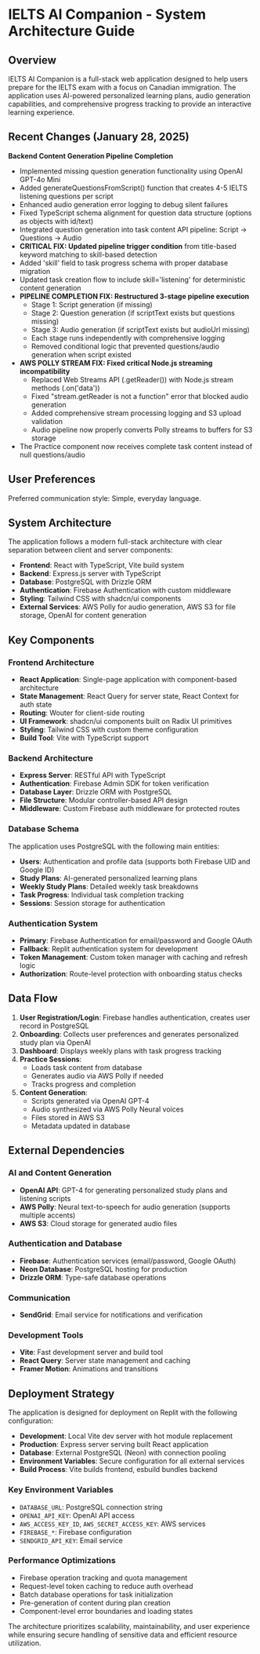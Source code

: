 # IELTS AI Companion - System Architecture Guide

## Overview

IELTS AI Companion is a full-stack web application designed to help users prepare for the IELTS exam with a focus on Canadian immigration. The application uses AI-powered personalized learning plans, audio generation capabilities, and comprehensive progress tracking to provide an interactive learning experience.

## Recent Changes (January 28, 2025)

**Backend Content Generation Pipeline Completion**
- Implemented missing question generation functionality using OpenAI GPT-4o Mini
- Added generateQuestionsFromScript() function that creates 4-5 IELTS listening questions per script
- Enhanced audio generation error logging to debug silent failures
- Fixed TypeScript schema alignment for question data structure (options as objects with id/text)
- Integrated question generation into task content API pipeline: Script → Questions → Audio
- **CRITICAL FIX: Updated pipeline trigger condition** from title-based keyword matching to skill-based detection
- Added 'skill' field to task progress schema with proper database migration
- Updated task creation flow to include skill='listening' for deterministic content generation
- **PIPELINE COMPLETION FIX: Restructured 3-stage pipeline execution**
  - Stage 1: Script generation (if missing)
  - Stage 2: Question generation (if scriptText exists but questions missing)
  - Stage 3: Audio generation (if scriptText exists but audioUrl missing)
  - Each stage runs independently with comprehensive logging
  - Removed conditional logic that prevented questions/audio generation when script existed
- **AWS POLLY STREAM FIX: Fixed critical Node.js streaming incompatibility**
  - Replaced Web Streams API (.getReader()) with Node.js stream methods (.on('data'))
  - Fixed "stream.getReader is not a function" error that blocked audio generation
  - Added comprehensive stream processing logging and S3 upload validation
  - Audio pipeline now properly converts Polly streams to buffers for S3 storage
- The Practice component now receives complete task content instead of null questions/audio

## User Preferences

Preferred communication style: Simple, everyday language.

## System Architecture

The application follows a modern full-stack architecture with clear separation between client and server components:

- **Frontend**: React with TypeScript, Vite build system
- **Backend**: Express.js server with TypeScript
- **Database**: PostgreSQL with Drizzle ORM
- **Authentication**: Firebase Authentication with custom middleware
- **Styling**: Tailwind CSS with shadcn/ui components
- **External Services**: AWS Polly for audio generation, AWS S3 for file storage, OpenAI for content generation

## Key Components

### Frontend Architecture
- **React Application**: Single-page application with component-based architecture
- **State Management**: React Query for server state, React Context for auth state
- **Routing**: Wouter for client-side routing
- **UI Framework**: shadcn/ui components built on Radix UI primitives
- **Styling**: Tailwind CSS with custom theme configuration
- **Build Tool**: Vite with TypeScript support

### Backend Architecture
- **Express Server**: RESTful API with TypeScript
- **Authentication**: Firebase Admin SDK for token verification
- **Database Layer**: Drizzle ORM with PostgreSQL
- **File Structure**: Modular controller-based API design
- **Middleware**: Custom Firebase auth middleware for protected routes

### Database Schema
The application uses PostgreSQL with the following main entities:
- **Users**: Authentication and profile data (supports both Firebase UID and Google ID)
- **Study Plans**: AI-generated personalized learning plans
- **Weekly Study Plans**: Detailed weekly task breakdowns
- **Task Progress**: Individual task completion tracking
- **Sessions**: Session storage for authentication

### Authentication System
- **Primary**: Firebase Authentication for email/password and Google OAuth
- **Fallback**: Replit authentication system for development
- **Token Management**: Custom token manager with caching and refresh logic
- **Authorization**: Route-level protection with onboarding status checks

## Data Flow

1. **User Registration/Login**: Firebase handles authentication, creates user record in PostgreSQL
2. **Onboarding**: Collects user preferences and generates personalized study plan via OpenAI
3. **Dashboard**: Displays weekly plans with task progress tracking
4. **Practice Sessions**: 
   - Loads task content from database
   - Generates audio via AWS Polly if needed
   - Tracks progress and completion
5. **Content Generation**:
   - Scripts generated via OpenAI GPT-4
   - Audio synthesized via AWS Polly Neural voices
   - Files stored in AWS S3
   - Metadata updated in database

## External Dependencies

### AI and Content Generation
- **OpenAI API**: GPT-4 for generating personalized study plans and listening scripts
- **AWS Polly**: Neural text-to-speech for audio generation (supports multiple accents)
- **AWS S3**: Cloud storage for generated audio files

### Authentication and Database
- **Firebase**: Authentication services (email/password, Google OAuth)
- **Neon Database**: PostgreSQL hosting for production
- **Drizzle ORM**: Type-safe database operations

### Communication
- **SendGrid**: Email service for notifications and verification

### Development Tools
- **Vite**: Fast development server and build tool
- **React Query**: Server state management and caching
- **Framer Motion**: Animations and transitions

## Deployment Strategy

The application is designed for deployment on Replit with the following configuration:

- **Development**: Local Vite dev server with hot module replacement
- **Production**: Express server serving built React application
- **Database**: External PostgreSQL (Neon) with connection pooling
- **Environment Variables**: Secure configuration for all external services
- **Build Process**: Vite builds frontend, esbuild bundles backend

### Key Environment Variables
- `DATABASE_URL`: PostgreSQL connection string
- `OPENAI_API_KEY`: OpenAI API access
- `AWS_ACCESS_KEY_ID`, `AWS_SECRET_ACCESS_KEY`: AWS services
- `FIREBASE_*`: Firebase configuration
- `SENDGRID_API_KEY`: Email service

### Performance Optimizations
- Firebase operation tracking and quota management
- Request-level token caching to reduce auth overhead
- Batch database operations for task initialization
- Pre-generation of content during plan creation
- Component-level error boundaries and loading states

The architecture prioritizes scalability, maintainability, and user experience while ensuring secure handling of sensitive data and efficient resource utilization.